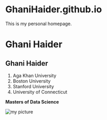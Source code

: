 # GhaniHaider.github.io
This is my personal homepage.

# Ghani Haider

## Ghani Haider

1. Aga Khan University 
2. Boston University
3. Stanford University
4. University of Connecticut

**Masters of Data Science**

![my picture](Miramar) 
